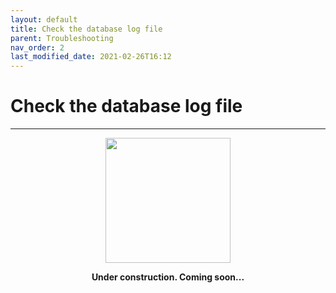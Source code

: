```yaml
---
layout: default
title: Check the database log file
parent: Troubleshooting
nav_order: 2
last_modified_date: 2021-02-26T16:12
---
```


# Check the database log file

---

<div style="display: flex; flex-direction: column; align-items: center;">
    <img src="{{site.baseurl}}/assets/images/warning.png" style="width: 200px;">
    <p style="font-weight: bold;">Under construction. Coming soon...</p>
</div>